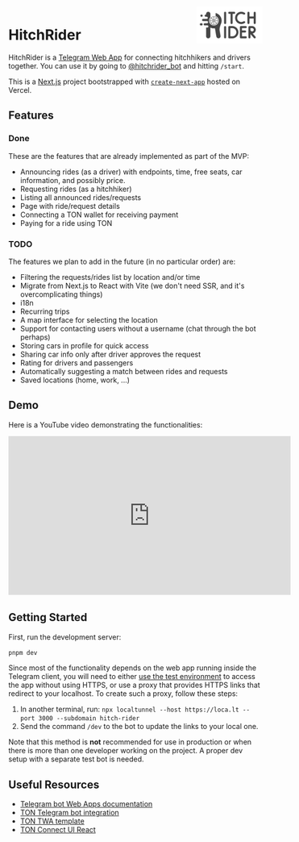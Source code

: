 <img src="./public/banner.png" alt="Logo" align="right" width="130" />

# HitchRider

HitchRider is a [Telegram Web App](https://core.telegram.org/bots/webapps) for connecting hitchhikers and drivers together. You can use it by going to [@hitchrider_bot](https://t.me/hitchrider_bot) and hitting `/start`.

This is a [Next.js](https://nextjs.org/) project bootstrapped with [`create-next-app`](https://github.com/vercel/next.js/tree/canary/packages/create-next-app) hosted on Vercel.

## Features

### Done

These are the features that are already implemented as part of the MVP:

- Announcing rides (as a driver) with endpoints, time, free seats, car information, and possibly price.
- Requesting rides (as a hitchhiker)
- Listing all announced rides/requests
- Page with ride/request details
- Connecting a TON wallet for receiving payment
- Paying for a ride using TON

### TODO

The features we plan to add in the future (in no particular order) are:

- Filtering the requests/rides list by location and/or time
- Migrate from Next.js to React with Vite (we don't need SSR, and it's overcomplicating things)
- i18n
- Recurring trips
- A map interface for selecting the location
- Support for contacting users without a username (chat through the bot perhaps)
- Storing cars in profile for quick access
- Sharing car info only after driver approves the request
- Rating for drivers and passengers
- Automatically suggesting a match between rides and requests
- Saved locations (home, work, ...)

## Demo

Here is a YouTube video demonstrating the functionalities:

<iframe width="560" height="315" src="https://www.youtube.com/embed/wyaPcYA1sD0" title="YouTube video player" frameborder="0" allow="accelerometer; autoplay; clipboard-write; encrypted-media; gyroscope; picture-in-picture; web-share" allowfullscreen></iframe>

## Getting Started

First, run the development server:

```bash
pnpm dev
```

Since most of the functionality depends on the web app running inside the Telegram client, you will need to either [use the test environment](https://core.telegram.org/bots/webapps#using-bots-in-the-test-environment) to access the app without using HTTPS, or use a proxy that provides HTTPS links that redirect to your localhost. To create such a proxy, follow these steps:

1. In another terminal, run: `npx localtunnel --host https://loca.lt --port 3000 --subdomain hitch-rider`
2. Send the command `/dev` to the bot to update the links to your local one.

Note that this method is **not** recommended for use in production or when there is more than one developer working on the project. A proper dev setup with a separate test bot is needed.

## Useful Resources

- [Telegram bot Web Apps documentation](https://core.telegram.org/bots/webapps)
- [TON Telegram bot integration](https://docs.ton.org/develop/dapps/ton-connect/tg-bot-integration)
- [TON TWA template](https://github.com/ton-community/twa-template)
- [TON Connect UI React](https://www.npmjs.com/package/@tonconnect/ui-react)
